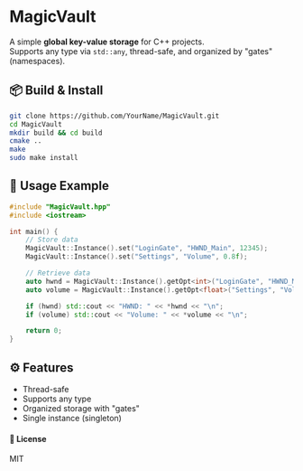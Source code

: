 # MagicVault

A simple **global key-value storage** for C++ projects.  
Supports any type via `std::any`, thread-safe, and organized by "gates" (namespaces).

## 📦 Build & Install

```bash
git clone https://github.com/YourName/MagicVault.git
cd MagicVault
mkdir build && cd build
cmake ..
make
sudo make install
```
## 🚀 Usage Example
```cpp
#include "MagicVault.hpp"
#include <iostream>

int main() {
    // Store data
    MagicVault::Instance().set("LoginGate", "HWND_Main", 12345);
    MagicVault::Instance().set("Settings", "Volume", 0.8f);

    // Retrieve data
    auto hwnd = MagicVault::Instance().getOpt<int>("LoginGate", "HWND_Main");
    auto volume = MagicVault::Instance().getOpt<float>("Settings", "Volume");

    if (hwnd) std::cout << "HWND: " << *hwnd << "\n";
    if (volume) std::cout << "Volume: " << *volume << "\n";

    return 0;
}
```
## ⚙ Features
- Thread-safe
- Supports any type
- Organized storage with "gates"
- Single instance (singleton)

#### 📜 License
MIT